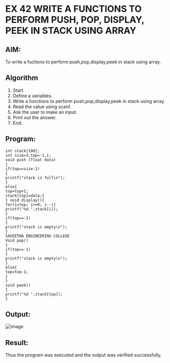 # EX 42 WRITE A FUNCTIONS TO PERFORM PUSH, POP, DISPLAY, PEEK IN STACK USING ARRAY
## AIM:
To write a fuctions to perform push,pop,display,peek in stack using array.

## Algorithm
1.	Start.
2.	Define a variables.
3.	Write a functions to perform push,pop,display,peek in stack using array.
4.	Read the value using scanf.
5.	Ask the user to make an input.
6.	Print out the answer.
7.	End.   

## Program:
```
int stack[100];
int size=3,top=-1,i;
void push (float data)
{
if(top==size-1)
{
printf("stack is full\n");
}
else{
top=top+1;
stack[top]=data;}
} void display(){
for(i=top; i>=0; i--){
printf("%d ",stack[i]);
}
if(top==-1)
{
printf("stack is empty\n");
}
SAVEETHA ENGINEERING COLLEGE
Void pop()
{
if(top==-1)
{
printf("stack is empty\n");
}
else{
top=top-1;
}
}
void peek()
{
printf("%d ",stack[top]);
}
```

## Output:

![image](https://github.com/user-attachments/assets/c2cb1c53-9195-443a-af94-e3306911658e)

## Result:
Thus the program was executed and the output was verified successfully.
